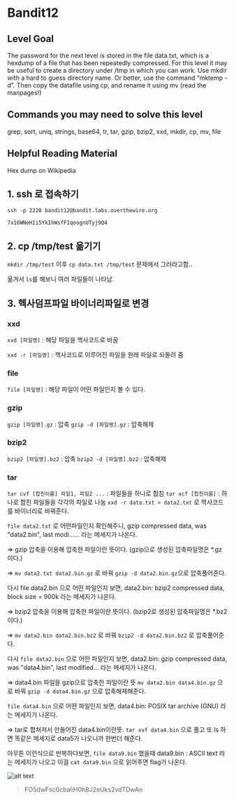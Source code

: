 # Bandit12

## Level Goal
The password for the next level is stored in the file data.txt, which is a hexdump of a file that has been repeatedly compressed. For this level it may be useful to create a directory under /tmp in which you can work. Use mkdir with a hard to guess directory name. Or better, use the command “mktemp -d”. Then copy the datafile using cp, and rename it using mv (read the manpages!)

## Commands you may need to solve this level
grep, sort, uniq, strings, base64, tr, tar, gzip, bzip2, xxd, mkdir, cp, mv, file

## Helpful Reading Material
Hex dump on Wikipedia

## 1. ssh 로 접속하기
`ssh -p 2220 bandit12@bandit.labs.overthewire.org`

`7x16WNeHIi5YkIhWsfFIqoognUTyj9Q4`

## 2. cp /tmp/test 옮기기
`mkdir /tmp/test` 이후 `cp data.txt /tmp/test`
문제에서 그러라고함..

옮겨서 `ls`를 해보니 여러 파일들이 나타남.


## 3. 헥사덤프파일 바이너리파일로 변경
### xxd 
`xxd [파일명]` : 해당 파일을 헥사코드로 바꿈

`xxd -r [파일명]` : 헥사코드로 이루어진 파일을 원래 파일로 되돌려 줌

### file 
`file [파일명]` : 해당 파일이 어떤 파일인지 볼 수 있다.  

### gzip
`gzip [파일명].gz` : 압축
`gzip -d [파일명].gz` : 압축해제

### bzip2
`bzip2 [파일명].bz2` : 압축
`bzip2 -d [파일명].bz2` : 압축해제

### tar
`tar cvf [합친이름] 파일1, 파일2 ...` : 파일들을 하나로 합침
`tar xcf [합친이름]` : 하나로 합친 파일들을 각각의 파일로 나눔
`xxd -r data.txt > data2.txt` 로 헥사코드를 바이너리로 바꿔준다.

`file data2.txt` 로 어떤파일인지 확인해주니, gzip compressed data, was "data2.bin", last modi...... 라는 메세지가 나온다.

=> gzip 압축을 이용해 압축한 파일이란 뜻이다. (gzip으로 생성된 압축파일명은 *.gz이다.)

=> `mv data2.txt data2.bin.gz` 로 바꿔 `gzip -d data2.bin.gz`으로 압축풀어준다.

다시 file data2.bin 으로 어떤 파일인지 보면, data2.bin: bzip2 compressed data, block size = 900k 라는 메세지가 나온다.

=> bzip2 압축을 이용해 압축한 파일이란 뜻이다. (bzip2로 생성된 압축파일명은 *.bz2이다.)

=> `mv data2.bin data2.bin.bz2` 로 바꿔 `bzip2 -d data2.bin.bz2` 로 압축풀어준다.

다시 `file data2.bin` 으로 어떤 파일인지 보면, data2.bin: gzip compressed data, was "data4.bin", last modified... 라는 메세지가 나온다.

=> data4.bin 파일을 gzip으로 압축한 파일이란 뜻 `mv data2.bin data4.bin.gz` 으로 바꿔 `gzip -d data4.bin.gz` 으로 압축해제해준다.

`file data4.bin` 으로 어떤 파일인지 보면, data4.bin: POSIX tar archive (GNU) 라는 메세지가 나온다.

=> tar로 합쳐져서 만들어진 data4.bin이란뜻. `tar xvf data4.bin` 으로 풀고 또 ls 하면 똑같은 메세지로 data5가 나오니까 한번더 해준다.

아무튼 이런식으로 반복하다보면, `file data9.bin` 했을때 data9.bin : ASCII text 라는 메세지가 나오고 이걸 `cat data9.bin` 으로 읽어주면 flag가 나온다.

![alt text](image16.png)

>FO5dwFsc0cbaIiH0h8J2eUks2vdTDwAn


